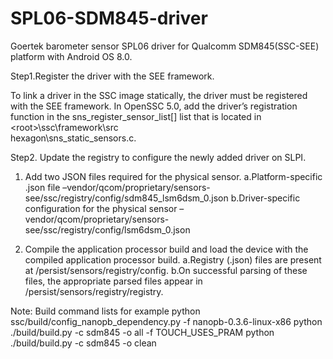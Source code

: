 # SPL06-SDM845-driver

Goertek barometer sensor SPL06 driver for Qualcomm SDM845(SSC-SEE) platform with Android OS 8.0.

Step1.Register the driver with the SEE framework.

To link a driver in the SSC image statically, the driver must be registered with the SEE framework.
In OpenSSC 5.0, add the driver’s registration function in the sns_register_sensor_list[] list that is located in \<root>\ssc\framework\src\
hexagon\sns_static_sensors.c. 

Step2. Update the registry to configure the newly added driver on SLPI.

1. Add two JSON files required for the physical sensor.
a.Platform-specific .json file –vendor/qcom/proprietary/sensors-see/ssc/registry/config/sdm845_lsm6dsm_0.json
b.Driver-specific configuration for the physical sensor –vendor/qcom/proprietary/sensors-see/ssc/registry/config/lsm6dsm_0.json

2. Compile the application processor build and load the device with the compiled application processor build.
a.Registry (.json) files are present at /persist/sensors/registry/config.
b.On successful parsing of these files, the appropriate parsed files appear in /persist/sensors/registry/registry.

Note: Build command lists for example
python ssc/build/config_nanopb_dependency.py -f nanopb-0.3.6-linux-x86
python ./build/build.py -c sdm845 -o all -f TOUCH_USES_PRAM
python ./build/build.py -c sdm845 -o clean

